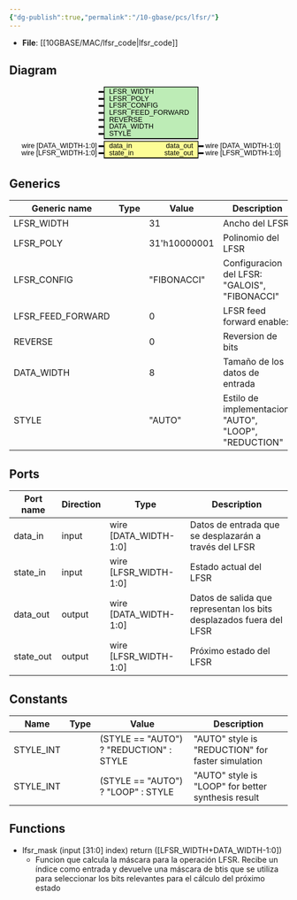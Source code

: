 ```yaml
---
{"dg-publish":true,"permalink":"/10-gbase/pcs/lfsr/"}
---
```


- **File**: [[10GBASE/MAC/lfsr_code\|lfsr_code]]

## Diagram
<svg xmlns="http://www.w3.org/2000/svg" version="1.1" xmlns:xlink="http://www.w3.org/1999/xlink" xmlns:svgjs="http://svgjs.com/svgjs" viewBox="0 0 795 210"><svg id="SvgjsSvg1002" width="2" height="0" focusable="false" style="overflow:hidden;top:-100%;left:-100%;position:absolute;opacity:0"><polyline id="SvgjsPolyline1003" points="255,0 270,0"></polyline><path id="SvgjsPath1004" d="M0 0 "></path></svg><rect id="SvgjsRect1006" width="270" height="150" fill="black" x="270" y="0"></rect><rect id="SvgjsRect1007" width="266" height="145" fill="#bdecb6" x="272" y="2"></rect><text id="SvgjsText1008" font-family="Helvetica" x="250" y="-5.698437500000001" font-size="20" text-anchor="end" family="Helvetica" size="20" anchor="end" svgjs:data="{&quot;leading&quot;:&quot;1.3&quot;}"><tspan id="SvgjsTspan1009" dy="26" x="250" svgjs:data="{&quot;newLined&quot;:true}">    </tspan></text><text id="SvgjsText1010" font-family="Helvetica" x="285" y="-5.698437500000001" font-size="20" text-anchor="start" family="Helvetica" size="20" anchor="start" svgjs:data="{&quot;leading&quot;:&quot;1.3&quot;}"><tspan id="SvgjsTspan1011" dy="26" x="285" svgjs:data="{&quot;newLined&quot;:true}">   LFSR_WIDTH </tspan></text><line id="SvgjsLine1012" x1="255" y1="15" x2="270" y2="15" stroke-linecap="rec" stroke="black" stroke-width="5"></line><text id="SvgjsText1013" font-family="Helvetica" x="250" y="14.3015625" font-size="20" text-anchor="end" family="Helvetica" size="20" anchor="end" svgjs:data="{&quot;leading&quot;:&quot;1.3&quot;}"><tspan id="SvgjsTspan1014" dy="26" x="250" svgjs:data="{&quot;newLined&quot;:true}">    </tspan></text><text id="SvgjsText1015" font-family="Helvetica" x="285" y="14.3015625" font-size="20" text-anchor="start" family="Helvetica" size="20" anchor="start" svgjs:data="{&quot;leading&quot;:&quot;1.3&quot;}"><tspan id="SvgjsTspan1016" dy="26" x="285" svgjs:data="{&quot;newLined&quot;:true}">   LFSR_POLY </tspan></text><line id="SvgjsLine1017" x1="255" y1="35" x2="270" y2="35" stroke-linecap="rec" stroke="black" stroke-width="5"></line><text id="SvgjsText1018" font-family="Helvetica" x="250" y="34.3015625" font-size="20" text-anchor="end" family="Helvetica" size="20" anchor="end" svgjs:data="{&quot;leading&quot;:&quot;1.3&quot;}"><tspan id="SvgjsTspan1019" dy="26" x="250" svgjs:data="{&quot;newLined&quot;:true}">    </tspan></text><text id="SvgjsText1020" font-family="Helvetica" x="285" y="34.3015625" font-size="20" text-anchor="start" family="Helvetica" size="20" anchor="start" svgjs:data="{&quot;leading&quot;:&quot;1.3&quot;}"><tspan id="SvgjsTspan1021" dy="26" x="285" svgjs:data="{&quot;newLined&quot;:true}">   LFSR_CONFIG </tspan></text><line id="SvgjsLine1022" x1="255" y1="55" x2="270" y2="55" stroke-linecap="rec" stroke="black" stroke-width="5"></line><text id="SvgjsText1023" font-family="Helvetica" x="250" y="54.3015625" font-size="20" text-anchor="end" family="Helvetica" size="20" anchor="end" svgjs:data="{&quot;leading&quot;:&quot;1.3&quot;}"><tspan id="SvgjsTspan1024" dy="26" x="250" svgjs:data="{&quot;newLined&quot;:true}">    </tspan></text><text id="SvgjsText1025" font-family="Helvetica" x="285" y="54.3015625" font-size="20" text-anchor="start" family="Helvetica" size="20" anchor="start" svgjs:data="{&quot;leading&quot;:&quot;1.3&quot;}"><tspan id="SvgjsTspan1026" dy="26" x="285" svgjs:data="{&quot;newLined&quot;:true}">   LFSR_FEED_FORWARD </tspan></text><line id="SvgjsLine1027" x1="255" y1="75" x2="270" y2="75" stroke-linecap="rec" stroke="black" stroke-width="5"></line><text id="SvgjsText1028" font-family="Helvetica" x="250" y="74.3015625" font-size="20" text-anchor="end" family="Helvetica" size="20" anchor="end" svgjs:data="{&quot;leading&quot;:&quot;1.3&quot;}"><tspan id="SvgjsTspan1029" dy="26" x="250" svgjs:data="{&quot;newLined&quot;:true}">    </tspan></text><text id="SvgjsText1030" font-family="Helvetica" x="285" y="74.3015625" font-size="20" text-anchor="start" family="Helvetica" size="20" anchor="start" svgjs:data="{&quot;leading&quot;:&quot;1.3&quot;}"><tspan id="SvgjsTspan1031" dy="26" x="285" svgjs:data="{&quot;newLined&quot;:true}">   REVERSE </tspan></text><line id="SvgjsLine1032" x1="255" y1="95" x2="270" y2="95" stroke-linecap="rec" stroke="black" stroke-width="5"></line><text id="SvgjsText1033" font-family="Helvetica" x="250" y="94.3015625" font-size="20" text-anchor="end" family="Helvetica" size="20" anchor="end" svgjs:data="{&quot;leading&quot;:&quot;1.3&quot;}"><tspan id="SvgjsTspan1034" dy="26" x="250" svgjs:data="{&quot;newLined&quot;:true}">    </tspan></text><text id="SvgjsText1035" font-family="Helvetica" x="285" y="94.3015625" font-size="20" text-anchor="start" family="Helvetica" size="20" anchor="start" svgjs:data="{&quot;leading&quot;:&quot;1.3&quot;}"><tspan id="SvgjsTspan1036" dy="26" x="285" svgjs:data="{&quot;newLined&quot;:true}">   DATA_WIDTH </tspan></text><line id="SvgjsLine1037" x1="255" y1="115" x2="270" y2="115" stroke-linecap="rec" stroke="black" stroke-width="5"></line><text id="SvgjsText1038" font-family="Helvetica" x="250" y="114.3015625" font-size="20" text-anchor="end" family="Helvetica" size="20" anchor="end" svgjs:data="{&quot;leading&quot;:&quot;1.3&quot;}"><tspan id="SvgjsTspan1039" dy="26" x="250" svgjs:data="{&quot;newLined&quot;:true}">    </tspan></text><text id="SvgjsText1040" font-family="Helvetica" x="285" y="114.3015625" font-size="20" text-anchor="start" family="Helvetica" size="20" anchor="start" svgjs:data="{&quot;leading&quot;:&quot;1.3&quot;}"><tspan id="SvgjsTspan1041" dy="26" x="285" svgjs:data="{&quot;newLined&quot;:true}">   STYLE </tspan></text><line id="SvgjsLine1042" x1="255" y1="135" x2="270" y2="135" stroke-linecap="rec" stroke="black" stroke-width="5"></line><rect id="SvgjsRect1043" width="270" height="50" fill="black" x="270" y="155"></rect><rect id="SvgjsRect1044" width="266" height="45" fill="#fdfd96" x="272" y="157"></rect><text id="SvgjsText1045" font-family="Helvetica" x="250" y="149.3015625" font-size="20" text-anchor="end" family="Helvetica" size="20" anchor="end" svgjs:data="{&quot;leading&quot;:&quot;1.3&quot;}"><tspan id="SvgjsTspan1046" dy="26" x="250" svgjs:data="{&quot;newLined&quot;:true}">   wire [DATA_WIDTH-1:0] </tspan></text><text id="SvgjsText1047" font-family="Helvetica" x="285" y="149.3015625" font-size="20" text-anchor="start" family="Helvetica" size="20" anchor="start" svgjs:data="{&quot;leading&quot;:&quot;1.3&quot;}"><tspan id="SvgjsTspan1048" dy="26" x="285" svgjs:data="{&quot;newLined&quot;:true}">   data_in </tspan></text><line id="SvgjsLine1049" x1="255" y1="170" x2="270" y2="170" stroke-linecap="rec" stroke="black" stroke-width="5"></line><text id="SvgjsText1050" font-family="Helvetica" x="250" y="169.3015625" font-size="20" text-anchor="end" family="Helvetica" size="20" anchor="end" svgjs:data="{&quot;leading&quot;:&quot;1.3&quot;}"><tspan id="SvgjsTspan1051" dy="26" x="250" svgjs:data="{&quot;newLined&quot;:true}">   wire [LFSR_WIDTH-1:0] </tspan></text><text id="SvgjsText1052" font-family="Helvetica" x="285" y="169.3015625" font-size="20" text-anchor="start" family="Helvetica" size="20" anchor="start" svgjs:data="{&quot;leading&quot;:&quot;1.3&quot;}"><tspan id="SvgjsTspan1053" dy="26" x="285" svgjs:data="{&quot;newLined&quot;:true}">   state_in </tspan></text><line id="SvgjsLine1054" x1="255" y1="190" x2="270" y2="190" stroke-linecap="rec" stroke="black" stroke-width="5"></line><text id="SvgjsText1055" font-family="Helvetica" x="560" y="149.3015625" font-size="20" text-anchor="start" family="Helvetica" size="20" anchor="start" svgjs:data="{&quot;leading&quot;:&quot;1.3&quot;}"><tspan id="SvgjsTspan1056" dy="26" x="560" svgjs:data="{&quot;newLined&quot;:true}">   wire [DATA_WIDTH-1:0] </tspan></text><text id="SvgjsText1057" font-family="Helvetica" x="525" y="149.3015625" font-size="20" text-anchor="end" family="Helvetica" size="20" anchor="end" svgjs:data="{&quot;leading&quot;:&quot;1.3&quot;}"><tspan id="SvgjsTspan1058" dy="26" x="525" svgjs:data="{&quot;newLined&quot;:true}">   data_out </tspan></text><line id="SvgjsLine1059" x1="540" y1="170" x2="555" y2="170" stroke-linecap="rec" stroke="black" stroke-width="5"></line><text id="SvgjsText1060" font-family="Helvetica" x="560" y="169.3015625" font-size="20" text-anchor="start" family="Helvetica" size="20" anchor="start" svgjs:data="{&quot;leading&quot;:&quot;1.3&quot;}"><tspan id="SvgjsTspan1061" dy="26" x="560" svgjs:data="{&quot;newLined&quot;:true}">   wire [LFSR_WIDTH-1:0] </tspan></text><text id="SvgjsText1062" font-family="Helvetica" x="525" y="169.3015625" font-size="20" text-anchor="end" family="Helvetica" size="20" anchor="end" svgjs:data="{&quot;leading&quot;:&quot;1.3&quot;}"><tspan id="SvgjsTspan1063" dy="26" x="525" svgjs:data="{&quot;newLined&quot;:true}">   state_out </tspan></text><line id="SvgjsLine1064" x1="540" y1="190" x2="555" y2="190" stroke-linecap="rec" stroke="black" stroke-width="5"></line></svg>
## Generics

| Generic name      | Type | Value        | Description                                           |
| ----------------- | ---- | ------------ | ----------------------------------------------------- |
| LFSR_WIDTH        |      | 31           | Ancho del LFSR                                        |
| LFSR_POLY         |      | 31'h10000001 | Polinomio del LFSR                                    |
| LFSR_CONFIG       |      | "FIBONACCI"  | Configuracion del LFSR: "GALOIS", "FIBONACCI"         |
| LFSR_FEED_FORWARD |      | 0            | LFSR feed forward enable:                             |
| REVERSE           |      | 0            | Reversion de bits                                     |
| DATA_WIDTH        |      | 8            | Tamaño de los datos de entrada                        |
| STYLE             |      | "AUTO"       | Estilo de implementacion: "AUTO", "LOOP", "REDUCTION" |

## Ports

| Port name | Direction | Type                  | Description                                                         |
| --------- | --------- | --------------------- | ------------------------------------------------------------------- |
| data_in   | input     | wire [DATA_WIDTH-1:0] | Datos de entrada que se desplazarán a través del LFSR               |
| state_in  | input     | wire [LFSR_WIDTH-1:0] | Estado actual del LFSR                                              |
| data_out  | output    | wire [DATA_WIDTH-1:0] | Datos de salida que representan los bits desplazados fuera del LFSR |
| state_out | output    | wire [LFSR_WIDTH-1:0] | Próximo estado del LFSR                                             |

## Constants

| Name      | Type | Value                                   | Description                                        |
| --------- | ---- | --------------------------------------- | -------------------------------------------------- |
| STYLE_INT |      | (STYLE == "AUTO") ? "REDUCTION" : STYLE | "AUTO" style is "REDUCTION" for faster simulation  |
| STYLE_INT |      | (STYLE == "AUTO") ? "LOOP" : STYLE      | "AUTO" style is "LOOP" for better synthesis result |

## Functions
- lfsr_mask <font id="function_arguments">(input [31:0] index)</font> <font id="function_return">return ([LFSR_WIDTH+DATA_WIDTH-1:0])</font>
  - Funcion que calcula la máscara para la operación LFSR. Recibe un índice como entrada y devuelve una máscara de btis que se utiliza para seleccionar los bits relevantes para el cálculo del próximo estado